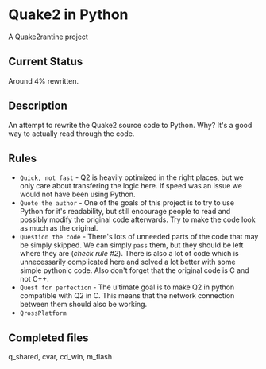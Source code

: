 # Quake2 in Python
 A Quake2rantine project

## Current Status
Around 4% rewritten.

## Description
An attempt to rewrite the Quake2 source code to Python. Why? It's a good way to actually read through the code.

## Rules
* `Quick, not fast` - Q2 is heavily optimized in the right places, but we only care about transfering the logic here. If speed was an issue we would not have been using Python.
* `Quote the author` - One of the goals of this project is to try to use Python for it's readability, but still encourage people to read and possibly modify the original code afterwards. Try to make the code look as much as the original.
* `Question the code` - There's lots of unneeded parts of the code that may be simply skipped. We can simply `pass` them, but they should be left where they are (_check rule #2_). There is also a lot of code which is unnecessarily complicated here and solved a lot better with some simple pythonic code. Also don't forget that the original code is C and not C++.
* `Quest for perfection` - The ultimate goal is to make Q2 in python compatible with Q2 in C. This means that the network connection between them should also be working.
* `QrossPlatform`

## Completed files
q_shared, cvar, cd_win, m_flash
